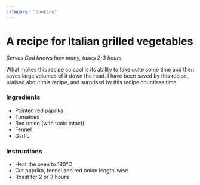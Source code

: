```yaml
---
category: "Cooking"
---
```


# A recipe for Italian grilled vegetables
_Serves God knows how many, takes 2-3 hours_

What makes this recipe so cool is its ability to take quite some time and then saves large volumes of it down the road. I have been saved by this recipe, praised about this recipe, and surprised by this recipe countless time

### Ingredients 
  - Pointed red paprika
  - Tomatoes
  - Red onion (with tunic intact)
  - Fennel
  - Garlic

### Instructions

  - Heat the oven to 180°C
  - Cut paprika, fennel and red onion length-wise
  - Roast for 2 or 3 hours